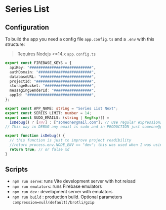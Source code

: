 # Series List

## Configuration

To build the app you need a config file `app.config.ts` and a `.env` with this structure:

> Requires Nodejs >=14.x
> `app.config.ts`

```typescript
export const FIREBASE_KEYS = {
  apiKey: "############################",
  authDomain: "########################",
  databaseURL: "#######################",
  projectId: "#########################",
  storageBucket: "#####################",
  messagingSenderId: "#################",
  appId: "#############################",
};

export const APP_NAME: string = "Series List Next";
export const SERIES_LIMIT: number = 14;
export const SUDO_EMAILS: (string | RegExp)[] =
  isDebug() ? [/@/] : ["someone@gmail.com"]; // Use regular expressions or strings
// This way in DEBUG any email is sudo and in PRODUCTION just someone@gmail.com

export function isDebug() {
  // this function is just to improve project readibility
  //return process.env.NODE_ENV == "dev"; this was used when I was using Workbox directly :)
  return true; // or false xd
}
```

## Scripts

- `npm run serve`: runs Vite development server with hot reload
- `npm run emulators`: runs Firebase emulators
- `npm run dev` : development server with emulators
- `npm run build` : production build. Optional parameters `compression=null(default)/brotli/gzip`
